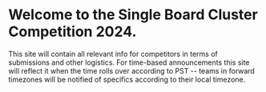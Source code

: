 # Welcome to the Single Board Cluster Competition 2024.

This site will contain all relevant info for competitors in terms of submissions and other logistics. For time-based announcements this site will reflect it when the time rolls over according to PST -- teams in forward timezones will be notified of specifics according to their local timezone.
